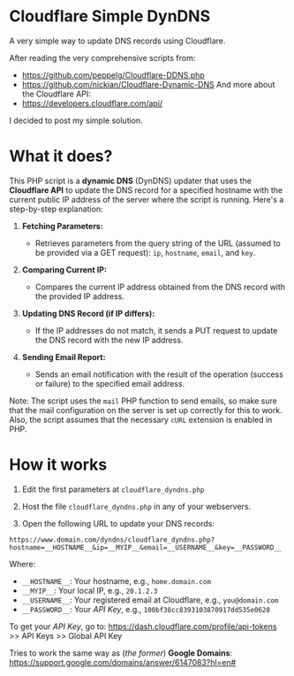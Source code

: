 # Cloudflare Simple DynDNS
A very simple way to update DNS records using Cloudflare.

After reading the very comprehensive scripts from:
- https://github.com/peppelg/Cloudflare-DDNS.php
- https://github.com/nickian/Cloudflare-Dynamic-DNS
And more about the Cloudflare API:
- https://developers.cloudflare.com/api/

I decided to post my simple solution.

# What it does?

This PHP script is a **dynamic DNS** (DynDNS) updater that uses the **Cloudflare API** to update the DNS record for a specified hostname with the current public IP address of the server where the script is running. Here's a step-by-step explanation:

1. **Fetching Parameters:**
   - Retrieves parameters from the query string of the URL (assumed to be provided via a GET request): `ip`, `hostname`, `email`, and `key`.

2. **Comparing Current IP:**
   - Compares the current IP address obtained from the DNS record with the provided IP address.

3. **Updating DNS Record (if IP differs):**
    - If the IP addresses do not match, it sends a PUT request to update the DNS record with the new IP address.

4. **Sending Email Report:**
    - Sends an email notification with the result of the operation (success or failure) to the specified email address.

Note: The script uses the `mail` PHP function to send emails, so make sure that the mail configuration on the server is set up correctly for this to work. Also, the script assumes that the necessary `cURL` extension is enabled in PHP.

# How it works

1. Edit the first parameters at `cloudflare_dyndns.php`

2. Host the file `cloudflare_dyndns.php` in any of your webservers.

3. Open the following URL to update your DNS records:
```
https://www.domain.com/dyndns/cloudflare_dyndns.php?hostname=__HOSTNAME__&ip=__MYIP__&email=__USERNAME__&key=__PASSWORD__
```
Where:
- `__HOSTNAME__`: Your hostname, e.g.,  `home.domain.com`
- `__MYIP__`: Your local IP, e.g., `20.1.2.3`
- `__USERNAME__`: Your registered email at Cloudflare, e.g., `you@domain.com`
- `__PASSWORD__`: Your _API Key_, e.g., `100bf38cc8393103870917dd535e0628`

To get your _API Key_, go to:
https://dash.cloudflare.com/profile/api-tokens >> API Keys >> Global API Key

Tries to work the same way as (_the former_) **Google Domains**: https://support.google.com/domains/answer/6147083?hl=en#

